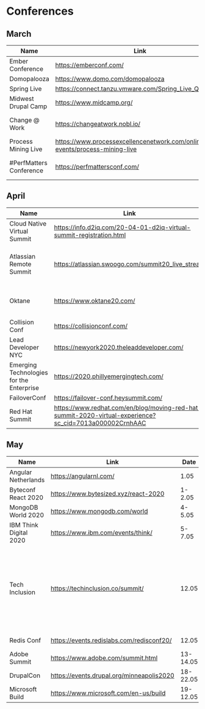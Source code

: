 # Conferences

## March 

| Name | Link | Date | Topics | Language | Paid/Free
| --- | --- | --- | --- | --- | --- | 
| Ember Conference | https://emberconf.com/ | 16-18.03 | Ember, JS | English | Free |
| Domopalooza | https://www.domo.com/domopalooza | 18.03 | Domo Cloud | English | Free |
| Spring Live | https://connect.tanzu.vmware.com/Spring_Live_Q221.html | 19.03 | Architecture | English | Free | 
| Midwest Drupal Camp | https://www.midcamp.org/ | 19-21.03 | Drupal | English | Free |
| Change @ Work | https://changeatwork.nobl.io/ | 20.03 | Change management, Leadership | English | Free |
| Process Mining Live | https://www.processexcellencenetwork.com/online-events/process-mining-live | 24-26.03 | | English |  |
| #PerfMatters Conference |	https://perfmattersconf.com/ | 30.03-1.04 | Frontend Web Performance |  English | Paid |

## April

| Name | Link | Date | Topics | Language | Paid/Free
| --- | --- | --- | --- | --- | --- | 
| Cloud Native Virtual Summit | https://info.d2iq.com/20-04-01-d2iq-virtual-summit-registration.html | 1.04 | Kubernetes, Cloud | English | Paid |
| Atlassian Remote Summit | https://atlassian.swoogo.com/summit20_live_stream | 1-2.04 | Atlassian products (i.e. Jira, Confluence, etc) | English | Free |
| Oktane | https://www.oktane20.com/ | 1-2.04 |	Identity management, Okta products | English | Free |
| Collision Conf | https://collisionconf.com/ | 6-8.04 | | English | Free |
| Lead Developer NYC | https://newyork2020.theleaddeveloper.com/ | 7-8.04 | Leadership, Management | English | |
| Emerging Technologies for the Enterprise | https://2020.phillyemergingtech.com/ | 14-15.04 || English | Paid |
| FailoverConf | https://failover-conf.heysummit.com/ | 21.04 | resiliency  | English | |			
| Red Hat Summit | https://www.redhat.com/en/blog/moving-red-hat-summit-2020-virtual-experience?sc_cid=7013a000002CrnhAAC | 28-29.04 |	Open source & enterprise technology	| English ||


## May

| Name | Link | Date | Topics | Language | Paid/Free
| --- | --- | --- | --- | --- | --- | 
| Angular Netherlands |	https://angularnl.com/ | 1.05 | Angular development | English ||
| Byteconf React 2020	| https://www.bytesized.xyz/react-2020 | 1-2.05	 | React | English ||		
| MongoDB World 2020 | https://www.mongodb.com/world | 4-5.05 | MongoDB | English ||
| IBM Think Digital 2020 | https://www.ibm.com/events/think/ | 5-7.05 | Cloud, Data, AI, IBM Products | English | |
| Tech Inclusion | https://techinclusion.co/summit/	| 12.05 | Leadership & Professional Growth, Allyship & Culture, Emerging Industry Trends, The Future of Work | English | Free |
| Redis Conf | https://events.redislabs.com/redisconf20/ | 12.05 | Redis, best practices | English | Free |
| Adobe Summit | https://www.adobe.com/summit.html | 13-14.05 | Adobe products | English ||
| DrupalCon	| https://events.drupal.org/minneapolis2020	| 18-22.05 | Drupal	| English ||
| Microsoft Build |	https://www.microsoft.com/en-us/build | 19-12.05 | Microsoft products | English ||		
